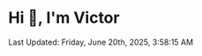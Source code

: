 <h1>Hi 👋, I'm Victor </h1>

<!--RECENT_ACTIVITY:start-->
<!--RECENT_ACTIVITY:end-->

<!--RECENT_ACTIVITY:last_update-->
Last Updated: Friday, June 20th, 2025, 3:58:15 AM
<!--RECENT_ACTIVITY:last_update_end-->
